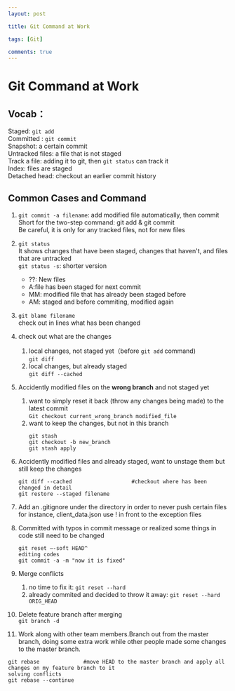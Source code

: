 ```yaml
---
layout: post

title: Git Command at Work

tags: [Git]

comments: true
---
```




# Git Command at Work

## Vocab：
Staged: `git add`  
Committed : `git commit`   
Snapshot: a certain commit  
Untracked files: a file that is not staged  
Track a file: adding it to git, then `git status` can track it  
Index: files are staged  
Detached head: checkout an earlier commit history  

## Common Cases and Command
1. `git commit -a filename`: 
   add modified file automatically, then commit  
Short for the two-step command: git add & git commit  
Be careful, it is only for any tracked files, not for new files   

2. `git status`  
    It shows changes that have been staged, changes that haven't,
    and files that are untracked    
    `git status -s`: shorter version
     - ??: New files   
     - A:file has been staged for next commit  
     - MM: modified file that has already been staged before  
     - AM: staged and before commiting, modified again  

3. `git blame filename`  
    check out in lines what has been changed

4. check out what are the changes   
   1. local changes, not staged yet（before `git add` command)  
   `git diff`  
   2. local changes, but already staged  
   `git diff --cached`


5. Accidently modified files on the **wrong branch** and not staged yet
   1. want to simply reset it back (throw any changes being made) to the latest commit  
`Git checkout current_wrong_branch modified_file`  
   2. want to keep the changes, but not in this branch
        ```
        git stash 
        git checkout -b new_branch
        git stash apply
        ```
6. Accidently modified files and already staged, want to unstage them but still keep the changes
    ```
    git diff --cached                   #checkout where has been changed in detail
    git restore --staged filename
    ```

 7. Add an .gitignore under the directory in order to never push certain files   
    for instance, client_data.json
    use ! in front to the exception files

8. Committed with typos in commit message or realized some things in code still need to be changed  
   ```
   git reset –-soft HEAD^
   editing codes
   git commit -a -m "now it is fixed"
   ```

9. Merge conflicts    
   1.  no time to fix it: `git reset --hard`  
   2.  already commited and decided to throw it away: `git reset --hard ORIG_HEAD`

10. Delete feature branch after merging  
    `git branch -d`

11. Work along with other team members.Branch out from the master branch, doing some extra work while other people made some changes to the master branch.
  ``` 
  git rebase              #move HEAD to the master branch and apply all changes on my feature branch to it
  solving conflicts 
  git rebase --continue
 ```